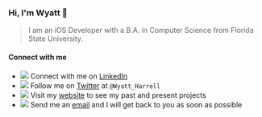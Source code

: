 ### Hi, I'm Wyatt 👋
> I am an iOS Developer with a B.A. in Computer Science from Florida State University.  

#### Connect with me
- <img src="https://img.icons8.com/android/18/000000/linkedin.png"/> Connect with me on [LinkedIn](https://in.linkedin.com/in/wyattharrell)
- <img src="https://img.icons8.com/officexs/18/000000/twitter.png"/> Follow me on [Twitter](https://twitter.com/wyatt_harrell) at `@Wyatt_Harrell`
- <img src="https://img.icons8.com/ios-filled/18/000000/resume-website.png"/> Visit my [website](https://in.linkedin.com/in/wyattharrell) to see my past and present projects
- <img src="https://img.icons8.com/metro/18/E74C3C/filled-message.png"/> Send me an [email](mailto:wyattaharrell@gmail.com) and I will get back to you as soon as possible
